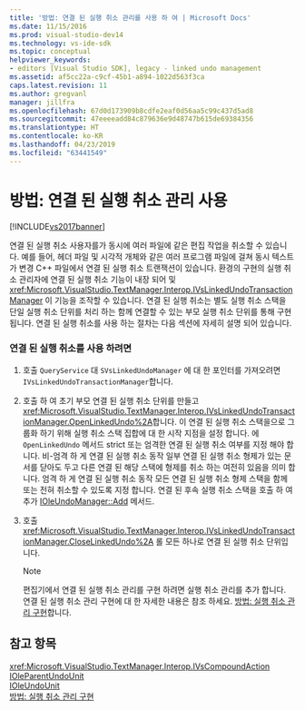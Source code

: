 ```yaml
---
title: '방법: 연결 된 실행 취소 관리를 사용 하 여 | Microsoft Docs'
ms.date: 11/15/2016
ms.prod: visual-studio-dev14
ms.technology: vs-ide-sdk
ms.topic: conceptual
helpviewer_keywords:
- editors [Visual Studio SDK], legacy - linked undo management
ms.assetid: af5cc22a-c9cf-45b1-a894-1022d563f3ca
caps.latest.revision: 11
ms.author: gregvanl
manager: jillfra
ms.openlocfilehash: 67d0d173909b8cdfe2eaf0d56aa5c99c437d5ad8
ms.sourcegitcommit: 47eeeeadd84c879636e9d48747b615de69384356
ms.translationtype: HT
ms.contentlocale: ko-KR
ms.lasthandoff: 04/23/2019
ms.locfileid: "63441549"
---
```

# <a name="how-to-use-linked-undo-management"></a>방법: 연결 된 실행 취소 관리 사용
[!INCLUDE[vs2017banner](../includes/vs2017banner.md)]

연결 된 실행 취소 사용자를가 동시에 여러 파일에 같은 편집 작업을 취소할 수 있습니다. 예를 들어, 헤더 파일 및 시각적 개체와 같은 여러 프로그램 파일에 걸쳐 동시 텍스트가 변경 C++ 파일에서 연결 된 실행 취소 트랜잭션이 있습니다. 환경의 구현의 실행 취소 관리자에 연결 된 실행 취소 기능이 내장 되어 및 <xref:Microsoft.VisualStudio.TextManager.Interop.IVsLinkedUndoTransactionManager> 이 기능을 조작할 수 있습니다. 연결 된 실행 취소는 별도 실행 취소 스택을 단일 실행 취소 단위를 처리 하는 함께 연결할 수 있는 부모 실행 취소 단위를 통해 구현 됩니다. 연결 된 실행 취소를 사용 하는 절차는 다음 섹션에 자세히 설명 되어 있습니다.  
  
### <a name="to-use-linked-undo"></a>연결 된 실행 취소를 사용 하려면  
  
1. 호출 `QueryService` 대 `SVsLinkedUndoManager` 에 대 한 포인터를 가져오려면 `IVsLinkedUndoTransactionManager`합니다.  
  
2. 호출 하 여 초기 부모 연결 된 실행 취소 단위를 만들고 <xref:Microsoft.VisualStudio.TextManager.Interop.IVsLinkedUndoTransactionManager.OpenLinkedUndo%2A>합니다. 이 연결 된 실행 취소 스택을으로 그룹화 하기 위해 실행 취소 스택 집합에 대 한 시작 지점을 설정 합니다. 에 `OpenLinkedUndo` 메서드 strict 또는 엄격한 연결 된 실행 취소 여부를 지정 해야 합니다. 비-엄격 하 게 연결 된 실행 취소 동작 일부 연결 된 실행 취소 형제가 있는 문서를 닫아도 두고 다른 연결 된 해당 스택에 형제를 취소 하는 여전히 있음을 의미 합니다. 엄격 하 게 연결 된 실행 취소 동작 모든 연결 된 실행 취소 형제 스택을 함께 또는 전혀 취소할 수 있도록 지정 합니다. 연결 된 후속 실행 취소 스택을 호출 하 여 추가 [IOleUndoManager::Add](/windows/desktop/api/ocidl/nf-ocidl-ioleundomanager-add) 메서드.  
  
3. 호출 <xref:Microsoft.VisualStudio.TextManager.Interop.IVsLinkedUndoTransactionManager.CloseLinkedUndo%2A> 롤 모든 하나로 연결 된 실행 취소 단위입니다.  
  
    > [!NOTE]
    > 편집기에서 연결 된 실행 취소 관리를 구현 하려면 실행 취소 관리를 추가 합니다. 연결 된 실행 취소 관리 구현에 대 한 자세한 내용은 참조 하세요. [방법: 실행 취소 관리 구현](../extensibility/how-to-implement-undo-management.md)합니다.  
  
## <a name="see-also"></a>참고 항목  
 <xref:Microsoft.VisualStudio.TextManager.Interop.IVsCompoundAction>   
 [IOleParentUndoUnit](/windows/desktop/api/ocidl/nn-ocidl-ioleparentundounit)   
 [IOleUndoUnit](/windows/desktop/api/ocidl/nn-ocidl-ioleundounit)   
 [방법: 실행 취소 관리 구현](../extensibility/how-to-implement-undo-management.md)
